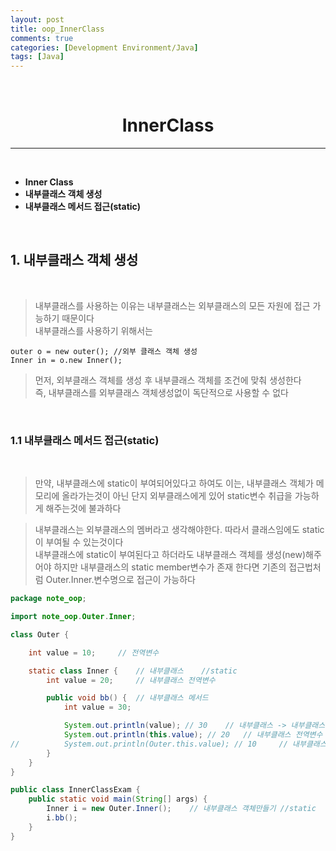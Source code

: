 ```yaml
---
layout: post
title: oop_InnerClass
comments: true
categories: [Development Environment/Java]
tags: [Java]
---
```

<br>

# <center> InnerClass </center>
---

<br>

* __Inner Class__
* __내부클래스 객체 생성__
* __내부클래스 메서드 접근(static)__

<br>

## 1. 내부클래스 객체 생성

<br>

> 내부클래스를 사용하는 이유는 내부클래스는 외부클래스의 모든 자원에 접근 가능하기 때문이다 <br> 내부클래스를 사용하기 위해서는 <br>

```
outer o = new outer(); //외부 클래스 객체 생성
Inner in = o.new Inner();
```
>먼저, 외부클래스 객체를 생성 후 내부클래스 객체를 조건에 맞춰 생성한다 <br> 즉, 내부클래스를 외부클래스 객체생성없이 독단적으로 사용할 수 없다

<br>

### 1.1 내부클래스 메서드 접근(static)

<br>

> 만약, 내부클래스에 static이 부여되어있다고 하여도 이는, 내부클래스 객체가 메모리에 올라가는것이 아닌 단지 외부클래스에게 있어 static변수 취급을 가능하게 해주는것에 불과하다 <br>

> 내부클래스는 외부클래스의 멤버라고 생각해야한다. 따라서 클래스임에도 static이 부여될 수 있는것이다 <br> 내부클래스에 static이 부여된다고 하더라도 내부클래스 객체를 생성(new)해주어야 하지만 내부클래스의 static member변수가 존재 한다면 기존의 접근법처럼 Outer.Inner.변수명으로 접근이 가능하다

```java
package note_oop;

import note_oop.Outer.Inner;

class Outer {

	int value = 10; 	// 전역변수

	static class Inner { 	// 내부클래스	//static
		int value = 20;		// 내부클래스 전역변수

		public void bb() {	// 내부클래스 메서드
			int value = 30;

			System.out.println(value); // 30	// 내부클래스 -> 내부클래스 메서드 지역변수
			System.out.println(this.value); // 20	// 내부클래스 전역변수
//			System.out.println(Outer.this.value); // 10		// 내부클래스에서 외부클래스 전역변수 접근법
		}
	}
}

public class InnerClassExam {
	public static void main(String[] args) {
		Inner i = new Outer.Inner();	// 내부클래스 객체만들기 //static
		i.bb();
	}
}
```
